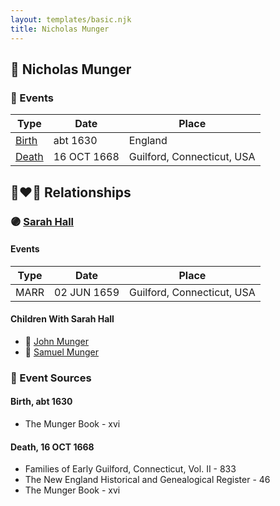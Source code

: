 ```yaml
---
layout: templates/basic.njk
title: Nicholas Munger
---
```

## 🔵 Nicholas Munger

### 📆 Events

Type | Date | Place
------ | ------ | ------
[Birth](#event-0) | abt 1630 | England
[Death](#event-1) | 16 OCT 1668 | Guilford, Connecticut, USA

## 👩‍❤️‍👨 Relationships

### 🟣 [Sarah Hall](/people/4/42804920)

#### Events

Type | Date | Place
------ | ------ | ------
MARR | 02 JUN 1659 | Guilford, Connecticut, USA
#### Children With Sarah Hall
* 🔵 [John Munger](/people/5/5748706)
* 🔵 [Samuel Munger](/people/5/57362828)
### 📰 Event Sources

#### <a id="event-0"></a> Birth, abt 1630
* The Munger Book  - xvi

#### <a id="event-1"></a> Death, 16 OCT 1668
* Families of Early Guilford, Connecticut, Vol. II  - 833
* The New England Historical and Genealogical Register  - 46
* The Munger Book  - xvi
